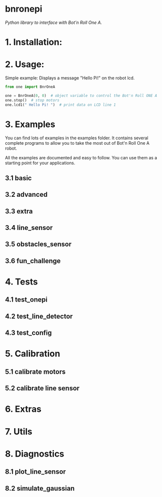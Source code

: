 
# bnronepi
*Python library to interface with Bot'n Roll One A.*

# 1. Installation:

# 2. Usage:

Simple example:
Displays a message "Hello Pi!" on the robot lcd.

```python
from one import BnrOneA

one = BnrOneA(0, 0)  # object variable to control the Bot'n Roll ONE A
one.stop()  # stop motors
one.lcd1(" Hello Pi! ")  # print data on LCD line 1
```

# 3. Examples

You can find lots of examples in the examples folder.
It contains several complete programs to allow you to take the most out of Bot'n Roll One A robot.

All the examples are documented and easy to follow.
You can use them as a starting point for your applications.

## 3.1 basic

## 3.2 advanced

## 3.3 extra

## 3.4 line_sensor

## 3.5 obstacles_sensor

## 3.6 fun_challenge



# 4. Tests

## 4.1 test_onepi

## 4.2 test_line_detector

## 4.3 test_config

# 5. Calibration

## 5.1 calibrate motors
## 5.2 calibrate line sensor

# 6. Extras

# 7. Utils

# 8. Diagnostics

## 8.1 plot_line_sensor

## 8.2 simulate_gaussian
